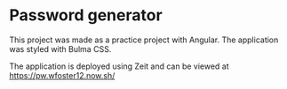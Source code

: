 # Password generator

This project was made as a practice project with Angular. The application was styled with Bulma CSS.

The application is deployed using Zeit and can be viewed at https://pw.wfoster12.now.sh/


